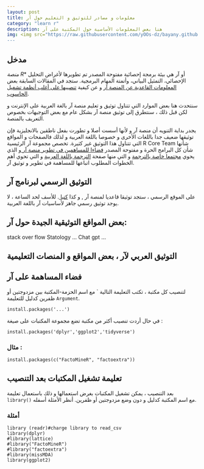```yaml
---
layout: post
title: معلومات و مصادر للتوثيق و التعليم حول آر
category: "learn r"
description: هنا بعض المعلومات الأساسية حول المكتبة على آر
img: <img src="https://raw.githubusercontent.com/yOOs-dz/bayany.github.io/main/images/logo_Rtips.png" width='100" height= auto/>
---
```

## مدخل
*منصة R** أو آر هي بيئة برمجة إحصائية مفتوحة المصدر تم تطويرها لأغراض التحليل الإحصائي، التمثيل البياني، وأتمتة المهام البرمجية. ستجد في المقالات السابقة بعض [المعلومات القاعدية عن المنصة آر](/Installation-of-R) و عن كيفية [تنصيبها على أغلب أنظمة تشغيل الحاسوب](/Installation-of-R).

سنتحدث هنا بعض الموارد التي تتناول توثيق و تعليم منصة آر بالغة العربية على الإنترنت و لكن قبل ذلك ، سنتطرق إلى توثيق منصة آر بشكل عام مع بعض التوجيهات بخصوص التعريف بالمنصة.

يجدر بداية التنويه أن منصة آر و لأنها أسست أصلا و تطورت بفعل ناطقين بالانجليزية فإن توثيقها ضعيف جدا باللغات الأخرى و خصوصا باللغة العربية و لذلك فالصفحات و المواقع التي تتناول هذا التوثيق غير كثيرة. تخصص مجموعة آر الرئيسية R Core Team شأنها شأن كل البرامج الحرة و مفتوحة المصدر [فضاءا للمساهمين في تطوير منصة آر ](https://contributor.r-project.org/) و الذي يحوي [مجتمعا خاصة بالترجمة](https://contributor.r-project.org/translations/) و التي منها صفحة [الترجمة باللغة العربية](https://contributor.r-project.org/translations/Conventions_for_Languages/Arabic-specific-translations.html) و التي تحوي أهم الخطوات المطلوب اتباعها للمساهمة في تطوير و توثيق آر.

## التوثيق الرسمي لبرنامج آر
على الموقع الرسمي ، ستجد توثيقا قاعديا لمنصة آر [](https://cran.r-project.org/manuals.html) , و كذا [كتبا ](https://www.r-project.org/doc/bib/R-books.html). للأسف لحد الساعة ، لا يوجد توثيق رسمي جاهز لأساسيات آر باللغة العربية.

## بعض المواقع التوثيقية الجيدة حول آر:
stack over flow
Statology
...
Chat gpt ...

## التوثيق العربي لآر ، بعض المواقع و المنصات التعليمية

## فضاء المساهمة على آر


لتنصيب كل مكتبة ، تكتب التعليمة التالية ` مع اسم الحزمة-المكتبة بين مزدوجتين أو ظفرين كدليل للتعليمة ```Argument```.
```
install.packages('...')
```
في حال أردت تنصيب أكثر من مكتبة تضع مجموعة المكتبات على صيغة :

```install.packages('dplyr','ggplot2','tidyverse')```

### مثال :
```
install.packages(c("FactoMineR", "factoextra"))
```
## تعليمة تشغيل المكتبات بعد التنصيب
بعد التنصيب ، يمكن تشغيل المكتبات بغرض استعمالها و ذلك باستعمال تعليمة ```library()``` مع اسم المكتبة كدليل و دون وضع مزدوجتين أو ظفرين. أنظر الأمثلة أسفله.

### أمثلة
```
library (readr)#charge library to read_csv
library(dplyr)
#library(lattice)
#library("FactoMineR")
#library("factoextra")
#library(missMDA)
library(ggplot2)
```
